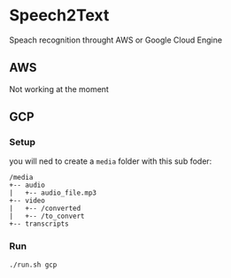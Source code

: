 # Speech2Text
Speach recognition throught AWS or Google Cloud Engine

## AWS
Not working at the moment

## GCP

### Setup
you will ned to create a `media` folder with this sub foder:

```
/media
+-- audio
|   +-- audio_file.mp3
+-- video
|   +-- /converted
|   +-- /to_convert
+-- transcripts
```

### Run

```
./run.sh gcp
```